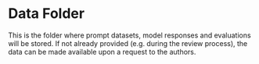 # Data Folder

This is the folder where prompt datasets, model responses and evaluations will be stored.  If not already provided (e.g. during the review process), the data can be made available upon a request to the authors.